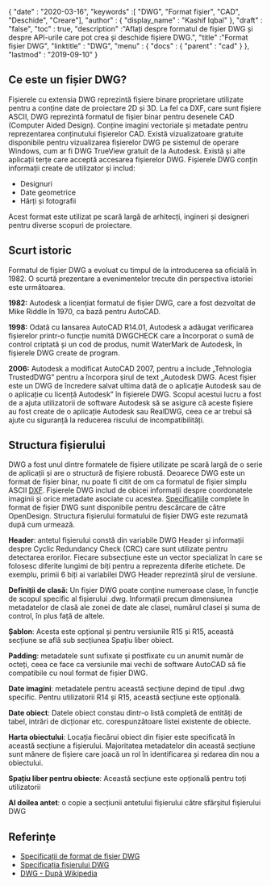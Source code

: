 {
  "date" : "2020-03-16",
  "keywords" :[ "DWG", "Format fișier", "CAD", "Deschide", "Creare"],
  "author" : {
    "display_name" : "Kashif Iqbal"
},
  "draft" : "false",
  "toc" : true,
  "description" :"Aflați despre formatul de fișier DWG și despre API-urile care pot crea și deschide fișiere DWG.",
  "title" :"Format fișier DWG",
  "linktitle" : "DWG",
  "menu" : {
    "docs" : {
      "parent" : "cad"
}
},
  "lastmod" : "2019-09-10"
}

## Ce este un fișier DWG?

Fișierele cu extensia DWG reprezintă fișiere binare proprietare utilizate pentru a conține date de proiectare 2D și 3D. La fel ca DXF, care sunt fișiere ASCII, DWG reprezintă formatul de fișier binar pentru desenele CAD (Computer Aided Design). Conține imagini vectoriale și metadate pentru reprezentarea conținutului fișierelor CAD. Există vizualizatoare gratuite disponibile pentru vizualizarea fișierelor DWG pe sistemul de operare Windows, cum ar fi DWG TrueView gratuit de la Autodesk. Există și alte aplicații terțe care acceptă accesarea fișierelor DWG. Fișierele DWG conțin informații create de utilizator și includ:

* Designuri
* Date geometrice
* Hărți și fotografii

Acest format este utilizat pe scară largă de arhitecți, ingineri și designeri pentru diverse scopuri de proiectare.

## Scurt istoric ##

Formatul de fișier DWG a evoluat cu timpul de la introducerea sa oficială în 1982. O scurtă prezentare a evenimentelor trecute din perspectiva istoriei este următoarea.

**1982:** Autodesk a licențiat formatul de fișier DWG, care a fost dezvoltat de Mike Riddle în 1970, ca bază pentru AutoCAD.

**1998:** Odată cu lansarea AutoCAD R14.01, Autodesk a adăugat verificarea fișierelor printr-o funcție numită DWGCHECK care a încorporat o sumă de control criptată și un cod de produs, numit WaterMark de Autodesk, în fișierele DWG create de program.

**2006:** Autodesk a modificat AutoCAD 2007, pentru a include „Tehnologia TrustedDWG” pentru a încorpora șirul de text „Autodesk DWG. Acest fișier este un DWG de încredere salvat ultima dată de o aplicație Autodesk sau de o aplicație cu licență Autodesk” în fișierele DWG. Scopul acestui lucru a fost de a ajuta utilizatorii de software Autodesk să se asigure că aceste fișiere au fost create de o aplicație Autodesk sau RealDWG, ceea ce ar trebui să ajute cu siguranță la reducerea riscului de incompatibilități.

## Structura fișierului ##

DWG a fost unul dintre formatele de fișiere utilizate pe scară largă de o serie de aplicații și are o structură de fișiere robustă. Deoarece DWG este un format de fișier binar, nu poate fi citit de om ca formatul de fișier simplu ASCII [DXF](/ro/cad/dxf/). Fișierele DWG includ de obicei informații despre coordonatele imaginii și orice metadate asociate cu acestea. [Specificațiile](https://www.opendesign.com/files/guestdownloads/OpenDesign_Specification_for_.dwg_files.pdf) complete în format de fișier DWG sunt disponibile pentru descărcare de către OpenDesign. Structura fișierului formatului de fișier DWG este rezumată după cum urmează.

**Header**: antetul fișierului constă din variabile DWG Header și informații despre Cyclic Redundancy Check (CRC) care sunt utilizate pentru detectarea erorilor. Fiecare subsecțiune este un vector specializat în care se folosesc diferite lungimi de biți pentru a reprezenta diferite etichete. De exemplu, primii 6 biți ai variabilei DWG Header reprezintă șirul de versiune.

**Definiții de clasă:** Un fișier DWG poate conține numeroase clase, în funcție de scopul specific al fișierului .dwg. Informații precum dimensiunea metadatelor de clasă ale zonei de date ale clasei, numărul clasei și suma de control, în plus față de altele.

**Șablon**: Acesta este opțional și pentru versiunile R15 și R15, această secțiune se află sub secțiunea Spațiu liber obiect.

**Padding**: metadatele sunt sufixate și postfixate cu un anumit număr de octeți, ceea ce face ca versiunile mai vechi de software AutoCAD să fie compatibile cu noul format de fișier DWG.

**Date imagini**: metadatele pentru această secțiune depind de tipul .dwg specific. Pentru utilizatorii R14 și R15, această secțiune este opțională.

**Date obiect**: Datele obiect constau dintr-o listă completă de entități de tabel, intrări de dicționar etc. corespunzătoare listei existente de obiecte.

**Harta obiectului**: Locația fiecărui obiect din fișier este specificată în această secțiune a fișierului. Majoritatea metadatelor din această secțiune sunt mânere de fișiere care joacă un rol în identificarea și redarea din nou a obiectului.

**Spațiu liber pentru obiecte**: Această secțiune este opțională pentru toți utilizatorii

**Al doilea antet**: o copie a secțiunii antetului fișierului către sfârșitul fișierului DWG

## Referințe ##

* [Specificații de format de fișier DWG](https://www.opendesign.com/files/guestdownloads/OpenDesign_Specification_for_.dwg_files.pdf)
* [Specificația fișierului DWG](https://www.scan2cad.com/blog/dwg/file-spec/)
* [DWG - După Wikipedia](https://en.wikipedia.org/wiki/.dwg)

